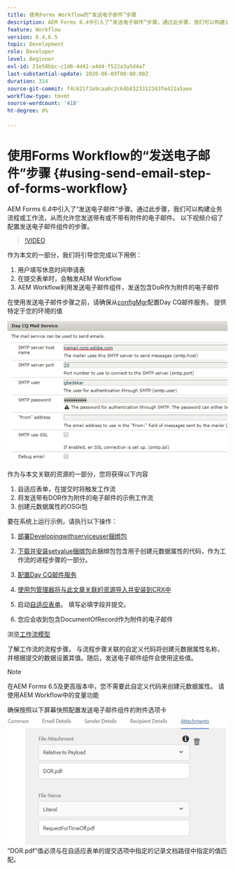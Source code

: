 ```yaml
---
title: 使用Forms Workflow的“发送电子邮件”步骤
description: AEM Forms 6.4中引入了“发送电子邮件”步骤。通过此步骤，我们可以构建业务流程或工作流，从而允许您发送带有或不带有附件的电子邮件。 以下视频介绍了配置发送电子邮件组件的步骤
feature: Workflow
version: 6.4,6.5
topic: Development
role: Developer
level: Beginner
exl-id: 21e58bbc-c1d6-4d41-a4d4-f522a3a5d4a7
last-substantial-update: 2020-06-09T00:00:00Z
duration: 314
source-git-commit: f4c621f3a9caa8c2c64b8323312343fe421a5aee
workflow-type: tm+mt
source-wordcount: '418'
ht-degree: 0%

---
```


# 使用Forms Workflow的“发送电子邮件”步骤 {#using-send-email-step-of-forms-workflow}

AEM Forms 6.4中引入了“发送电子邮件”步骤。通过此步骤，我们可以构建业务流程或工作流，从而允许您发送带有或不带有附件的电子邮件。 以下视频介绍了配置发送电子邮件组件的步骤。

>[!VIDEO](https://video.tv.adobe.com/v/21499?quality=12&learn=on)

作为本文的一部分，我们将引导您完成以下用例：

1. 用户填写休息时间申请表
1. 在提交表单时，会触发AEM Workflow
1. AEM Workflow利用发送电子邮件组件，发送包含DoR作为附件的电子邮件

在使用发送电子邮件步骤之前，请确保从[configMgr](http://localhost:4502/system/console/configMgr)配置Day CQ邮件服务。 提供特定于您的环境的值

![配置Day CQ邮件服务](assets/mailservice.png)

作为与本文关联的资源的一部分，您将获得以下内容

1. 自适应表单，在提交时将触发工作流
1. 将发送带有DOR作为附件的电子邮件的示例工作流
1. 创建元数据属性的OSGi包

要在系统上运行示例，请执行以下操作：

1. [部署Developingwithserviceuser捆绑包](/help/forms/assets/common-osgi-bundles/DevelopingWithServiceUser.jar)

1. [下载并安装setvalue捆绑包](/help/forms/assets/common-osgi-bundles/SetValueApp.core-1.0-SNAPSHOT.jar)此捆绑包包含用于创建元数据属性的代码，作为工作流的进程步骤的一部分。
1. [配置Day CQ邮件服务](https://helpx.adobe.com/experience-manager/6-5/sites/administering/using/notification.html)
1. [使用包管理器将与此文章关联的资源导入并安装到CRX中](assets/emaildoraemformskt.zip)
1. 启动[自适应表单](http://localhost:4502/content/dam/formsanddocuments/helpx/timeoffrequestform/jcr:content?wcmmode=disabled)。 填写必填字段并提交。
1. 您应会收到包含DocumentOfRecord作为附件的电子邮件

浏览[工作流模型](http://localhost:4502/editor.html/conf/global/settings/workflow/models/emaildor.html)

了解工作流的流程步骤。 与流程步骤关联的自定义代码将创建元数据属性名称，并根据提交的数据设置其值。随后，发送电子邮件组件会使用这些值。

>[!NOTE]
>
>在AEM Forms 6.5及更高版本中，您不需要此自定义代码来创建元数据属性。 请使用AEM Workflow中的变量功能

确保按照以下屏幕快照配置发送电子邮件组件的附件选项卡
![发送电子邮件附件选项卡](assets/sendemailcomponentconfigure.jpg)“DOR.pdf”值必须与在自适应表单的提交选项中指定的记录文档路径中指定的值匹配。
